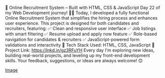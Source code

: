 🚀 Online Recruitment System – Built with HTML, CSS & JavaScript
 Day 22 of my Web Development journey! 👨‍💻
Today, I developed a fully functional Online Recruitment System that simplifies the hiring process and enhances user experience. This project is designed for both candidates and recruiters, featuring:
✅ Clean and responsive user interface
 ✅ Job listings with smart filtering
 ✅ Resume upload and apply now feature
 ✅ Role-based navigation for candidates & recruiters
 ✅ JavaScript-powered form validations and interactivity
🔧 Tech Stack Used:
 HTML, CSS, JavaScript
📂 Project Link: https://lnkd.in/gz3RFuYH
Every day I'm exploring new ideas, building real-world projects, and leveling up my front-end development skills.
 Your feedback, suggestions, or ideas are always welcome! 😊


 [Image](https://github.com/user-attachments/assets/2f719d6c-4c5c-410f-94a0-c7810d56795e)
